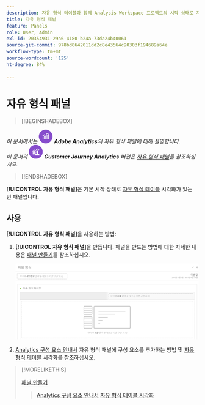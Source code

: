 ```yaml
---
description: 자유 형식 테이블과 함께 Analysis Workspace 프로젝트의 시작 상태로 자유 형식 패널을 사용하는 방법에 대해 알아봅니다.
title: 자유 형식 패널
feature: Panels
role: User, Admin
exl-id: 20354931-29a6-4180-b24a-73da24b40061
source-git-commit: 978bd8642011dd2c8e43564c90303f194689a64e
workflow-type: tm+mt
source-wordcount: '125'
ht-degree: 84%

---
```


# 자유 형식 패널

>[!BEGINSHADEBOX]

_이 문서에서는_ ![Adobe Analytics](/help/assets/icons/AdobeAnalytics.svg) _**Adobe Analytics**&#x200B;의 자유 형식 패널에 대해 설명합니다._<br/>_이 문서의_ ![CustomerJourneyAnalytics](/help/assets/icons/CustomerJourneyAnalytics.svg) _**Customer Journey Analytics** 버전은 [자유 형식 패널](https://experienceleague.adobe.com/ko/docs/analytics/analyze/analysis-workspace/panels/freeform-panel)을 참조하십시오._

>[!ENDSHADEBOX]


**[!UICONTROL 자유 형식 패널]**&#x200B;은 기본 시작 상태로 [자유 형식 테이블](/help/analyze/analysis-workspace/visualizations/freeform-table/freeform-table.md) 시각화가 있는 빈 패널입니다.

## 사용

**[!UICONTROL 자유 형식 패널]**&#x200B;을 사용하는 방법:

1. **[!UICONTROL 자유 형식 패널]**&#x200B;을 만듭니다. 패널을 만드는 방법에 대한 자세한 내용은 [패널 만들기](panels.md#create-a-panel)를 참조하십시오.

   ![자유 형식 테이블이 있는 빈 패널을 보여 주는 기본 자유 형식 패널.](assets/freeform-panel.png)

1. [Analytics 구성 요소 안내서](/help/components/home.md) 자유 형식 패널에 구성 요소를 추가하는 방법 및 [자유 형식 테이블](/help/analyze/analysis-workspace/visualizations/freeform-table/freeform-table.md) 시각화를 참조하십시오.


>[!MORELIKETHIS]
>
>[패널 만들기](/help/analyze/analysis-workspace/c-panels/panels.md#create-a-panel)
>>[Analytics 구성 요소 안내서](/help/components/home.md)
>>[자유 형식 테이블 시각화](/help/analyze/analysis-workspace/visualizations/freeform-table/freeform-table.md)
>

